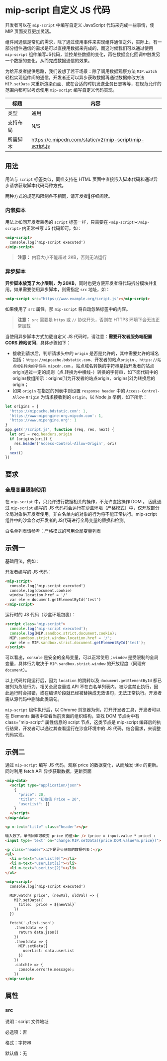 # mip-script 自定义 JS 代码

开发者可以在 `mip-script` 中编写自定义 JavaScript 代码来完成一些事情，使 MIP 页面交互更加灵活。

组件间通信是常见的需求，除了通过使用事件来实现组件通信之外，实际上，有一部分组件通信的需求是可以直接用数据来完成的，而这时候我们可以通过使用 `mip-script` 组件编写JS代码，监控某些数据的变化，再在数据变化回调中触发另一个数据的变化，从而完成数据通信的效果。

为给开发者提供思路，我们设想了若干场景：除了调用数据观察方法 `MIP.watch` 轻松实现组件间的通信，开发者还可以异步获取数据再通过数据修改方法 `MIP.setData` 来重新渲染页面、或在合适的时机发送业务日志等等，在规范允许的范围内都可以考虑使用 `mip-script` 编写自定义代码实现。

标题|内容
----|----
类型|通用
支持布局|N/S
所需脚本|https://c.mipcdn.com/static/v2/mip-script/mip-script.js

## 用法

用法与 `script` 标签类似，同样支持在 HTML 页面中直接嵌入脚本代码和通过异步请求获取脚本代码两种方式。

两种方式的规范和限制各不相同，请开发者仔细阅读。

### 内嵌脚本
用法上如同开发者熟悉的 `script` 标签一样，只需要在 `<mip-script></mip-script>` 内正常书写 JS 代码即可。如：

```html
<mip-script>
  console.log('mip-script executed')
</mip-script>
```

> **注意：** 内容大小不能超过 2KB，否则无法运行

### 异步脚本
**异步脚本放宽了大小限制，为 20KB**，同时也更方便开发者将代码拆分模块并复用。如果需要使用异步脚本，则需指定 `src` 地址，如：

```html
<mip-script src="https://www.example.org/script.js"></mip-script>
```

如果使用了 `src` 属性，那 `mip-script` 将自动忽略标签中的内容。

>**注意：**
> `src` 需要是 `https` 或 `//` 协议开头，否则在 HTTPS 环境下会无法正常加载

当使用异步脚本方式加载自定义 JS 代码时，请注意：**需要开发者服务端配置  CORS 跨站访问**，具体步骤如下：

- 接收到请求后，判断请求头中的 `origin` 是否是允许的，其中需要允许的域名包括：`https://mipcache.bdstatic.com`、开发者的站点`origin` 、`https://站点域名转换的字符串.mipcdn.com` 。站点域名转换的字符串是指开发者的站点origin通过一定的规则（点.转换为中横线-）转换的字符串，如下面代码中的origins数组所示：origins[1]为开发者的站点origin，origins[2]为转换后的 origin；
- 如果 `origin` 在指定的列表中则设置 `response header` 中的 `Access-Control-Allow-Origin` 为请求接收到的 `origin`，以 Node.js 举例，如下所示：

```javascript
let origins = {
  'https://mipcache.bdstatic.com': 1,
  'https://www-mipengine-org.mipcdn.com': 1,
  'https://www.mipengine.org': 1
}
app.get('/script.js', function (req, res, next) {
  let ori = req.headers.origin
  if (origins[ori]) {
    res.header('Access-Control-Allow-Origin', ori)
  }
  next()
})
```


## 要求

### 全局变量限制使用
在 `mip-script` 中，只允许进行数据相关的操作，不允许直接操作 DOM 。
因此通过 `mip-script` 编写的 JS 代码将会运行在沙盒环境（严格模式）中，仅开放部分全局对象供开发者使用，非白名单内的对象的行为将不能正常执行。mip-script 组件中的沙盒会对开发者的JS代码进行全局变量的替换和检测。

白名单列表请参考：[严格模式的可用全局变量列表](
https://www.npmjs.com/package/mip-sandbox#%E4%B8%A5%E6%A0%BC%E6%A8%A1%E5%BC%8F%E4%B8%8B%E7%9A%84%E6%B2%99%E7%9B%92%E5%AE%89%E5%85%A8%E5%8F%98%E9%87%8F)

## 示例一
基础用法，例如：

开发者编写的 JS 代码：

```html
<mip-script>
  console.log('mip-script executed')
  console.log(document.cookie)
  window.location.href = '/'
  var ele = document.getElementById('test')
</mip-script>
```

运行时的 JS 代码（沙盒环境包裹）：

```html
<script class="mip-script">
  console.log('mip-script executed');
  console.log(MIP.sandbox.strict.document.cookie);
  MIP.sandbox.strict.window.location.href = '/';
  var ele = MIP.sandbox.strict.document.getElementById('test');
</script>
```

可以看出，`console` 是安全的全局变量，可以正常使用；`window` 是受限制的全局变量，具体行为取决于 `MIP.sandbox.strict.window` 的开放程度（同理有 `document`）。

以上代码片段运行后，因为 `location` 的跳转以及 `document.getElementById` 都已被列为危险行为，相关全局变量或 API 不在白名单列表内，被沙盒禁止执行，因此运行时会报错，或在编译阶段就已经被替换成无效语句，无法正常执行。开发者需从源代码中删除此类语句。

`mip-script` 组件执行后，以 Chrome 浏览器为例，打开开发者工具，开发者可以在 Elements 面板中查看当前页面的组织结构，查找 DOM 节点树中有 class="mip-script" 属性信息的 script 节点，这类节点是 mip-script 编译后的执行结果，开发者可以通过其查看运行在沙盒环境中的 JS 代码，结合需求，来调整代码实现。

## 示例二
通过 `mip-script` 编写 JS 代码，观察 price 的数据变化，从而触发 title 的更新。同时利用 fetch API 异步获取数据，更新页面

```html
<mip-data>
  <script type="application/json">
    {
      "price": 20,
      "title": "初始值 Price = 20",
      "userList": []
    }
  </script>
</mip-data>

<p m-text="title" class="header"></p>

输入数字，单击回车可改变 price 的值<br />（price = input.value * price）:
<input type='text' on="change:MIP.setData({price:DOM.value*m.price})">

<p class="header">以下是异步获取的数据列表：</p>
<ul>
  <li m-text="userList[0]"></li>
  <li m-text="userList[1]"></li>
  <li m-text="userList[2]"></li>
</ul>

<mip-script>
  console.log('mip-script executed')

  MIP.watch('price', (newVal, oldVal) => {
    MIP.setData({
      title: `price = ${newVal}`
    })
  })

  fetch('./list.json')
    .then(data => {
      return data.json()
    })
    .then(data => {
      MIP.setData({
        userList: data.userList
      })
    })
    .catch(e => {
      console.error(e.message);
    })
</mip-script>
```

## 属性

### src

说明：script 文件地址

必选项：否

格式：字符串

默认值：无

